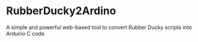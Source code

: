 # RubberDucky2Ardino
A simple and powerful web-based tool to convert Rubber Ducky scripts into Arduino C code
